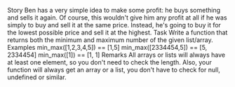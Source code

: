 Story
Ben has a very simple idea to make some profit: he buys something and sells it again. Of course, this wouldn't give him any profit at all if he was simply to buy and sell it at the same price. Instead, he's going to buy it for the lowest possible price and sell it at the highest.
Task
Write a function that returns both the minimum and maximum number of the given list/array.
Examples
min_max([1,2,3,4,5])   == [1,5]
min_max([2334454,5])   == [5, 2334454]
min_max([1])           == [1, 1]
Remarks
All arrays or lists will always have at least one element, so you don't need to check the length. Also, your function will always get an array or a list, you don't have to check for null, undefined or similar.